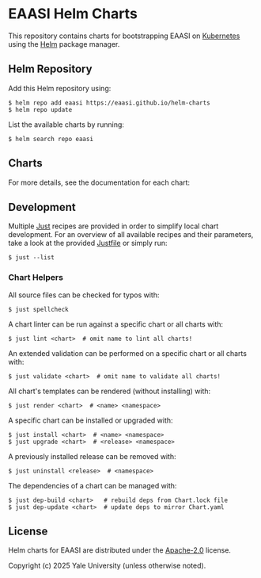 # EAASI Helm Charts

This repository contains charts for bootstrapping EAASI on [Kubernetes](https://kubernetes.io/)
using the [Helm](https://helm.sh) package manager.

## Helm Repository

Add this Helm repository using:

```console
$ helm repo add eaasi https://eaasi.github.io/helm-charts
$ helm repo update
```

List the available charts by running:

```console
$ helm search repo eaasi
```

## Charts

For more details, see the documentation for each chart:

## Development

Multiple [Just](https://github.com/casey/just) recipes are provided in order to simplify local chart development.
For an overview of all available recipes and their parameters, take a look at the provided [Justfile](./Justfile) or simply run:

```console
$ just --list
```

### Chart Helpers

All source files can be checked for typos with:

```console
$ just spellcheck
```

A chart linter can be run against a specific chart or all charts with:

```console
$ just lint <chart>  # omit name to lint all charts!
```

An extended validation can be performed on a specific chart or all charts with:

```console
$ just validate <chart>  # omit name to validate all charts!
```

All chart's templates can be rendered (without installing) with:

```console
$ just render <chart>  # <name> <namespace>
```

A specific chart can be installed or upgraded with:

```console
$ just install <chart>  # <name> <namespace>
$ just upgrade <chart>  # <release> <namespace>
```

A previously installed release can be removed with:

```console
$ just uninstall <release>  # <namespace>
```

The dependencies of a chart can be managed with:

```console
$ just dep-build <chart>   # rebuild deps from Chart.lock file
$ just dep-update <chart>  # update deps to mirror Chart.yaml
```

## License

Helm charts for EAASI are distributed under the [Apache-2.0](./LICENSE) license.

Copyright (c) 2025 Yale University (unless otherwise noted).
